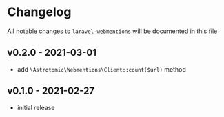 # Changelog

All notable changes to `laravel-webmentions` will be documented in this file

## v0.2.0 - 2021-03-01

-   add `\Astrotomic\Webmentions\Client::count($url)` method

## v0.1.0 - 2021-02-27

-   initial release

